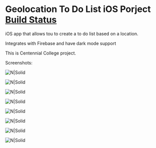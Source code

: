 # Geolocation To Do List iOS Porject [Build Status](https://travis-ci.org/joemccann/dillinger.svg?branch=master)


iOS app that allows tou to create a to do list based on a location.

Integrates with Firebase and have dark mode support


This is Centennial College project.



Screenshots:


![N|Solid](/Screenshots/Simulator%20Screen%20Shot%20-%20iPhone%2011%20Pro%20Max%20-%202020-02-19%20at%2007.25.28.png)

![N|Solid](/Screenshots/Simulator%20Screen%20Shot%20-%20iPhone%2011%20Pro%20Max%20-%202020-02-19%20at%2007.25.41.png)

![N|Solid](/Screenshots/Simulator%20Screen%20Shot%20-%20iPhone%2011%20Pro%20Max%20-%202020-02-19%20at%2007.25.51.png)

![N|Solid](/Screenshots/Simulator%20Screen%20Shot%20-%20iPhone%2011%20Pro%20Max%20-%202020-02-19%20at%2007.26.06.png)

![N|Solid](/Screenshots/Simulator%20Screen%20Shot%20-%20iPhone%2011%20Pro%20Max%20-%202020-02-19%20at%2007.26.26.png)

![N|Solid](/Screenshots/Simulator%20Screen%20Shot%20-%20iPhone%2011%20Pro%20Max%20-%202020-02-19%20at%2007.26.36.png)

![N|Solid](/Screenshots/Simulator%20Screen%20Shot%20-%20iPhone%2011%20Pro%20Max%20-%202020-02-19%20at%2007.28.48.png)

![N|Solid](/Screenshots/Simulator%20Screen%20Shot%20-%20iPhone%2011%20Pro%20Max%20-%202020-02-19%20at%2007.28.57.png)